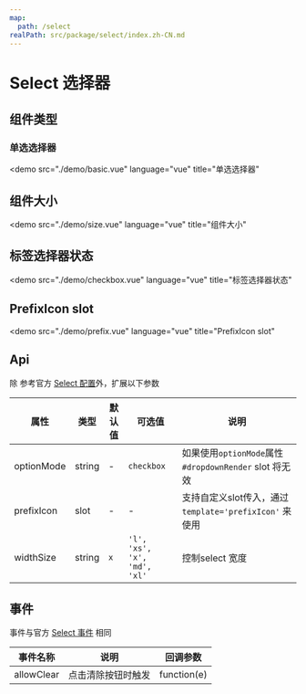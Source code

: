 ```yaml
---
map:
  path: /select
realPath: src/package/select/index.zh-CN.md
---
```


# Select 选择器

## 组件类型

### 单选选择器

<demo src="./demo/basic.vue"
  language="vue"
  title="单选选择器"
  >
</demo>

## 组件大小

<demo src="./demo/size.vue"
  language="vue"
  title="组件大小"
  >
</demo>

## 标签选择器状态

<demo src="./demo/checkbox.vue"
  language="vue"
  title="标签选择器状态"
  >
</demo>

## PrefixIcon slot

<demo src="./demo/prefix.vue"
  language="vue"
  title="PrefixIcon slot"
  >
</demo>

## Api

除 参考官方 [Select 配置](https://2x.antdv.com/components/select-cn#API)外，扩展以下参数


| 属性               | 类型                                                      | 默认值  | 可选值 | 说明                     |
| ------------------ | --------------------------------------------------------- | ------- | ------ | ------------------------ |
| optionMode      | string                                              | -  |  `checkbox`      |  如果使用`optionMode`属性 `#dropdownRender` slot 将无效|
| prefixIcon      | slot                                            | -  |  -      |  支持自定义slot传入，通过`template='prefixIcon'` 来使用|
| widthSize      | string                                            | `x`  |  `'l', 'xs', 'x', 'md', 'xl'`      |  控制select 宽度|

## 事件

事件与官方 [Select 事件](https://2x.antdv.com/components/select-cn#API) 相同

| 事件名称 | 说明                                 | 回调参数    |
| -------- | ------------------------------------ | ----------- |
| allowClear   | 点击清除按钮时触发 | function(e) |
